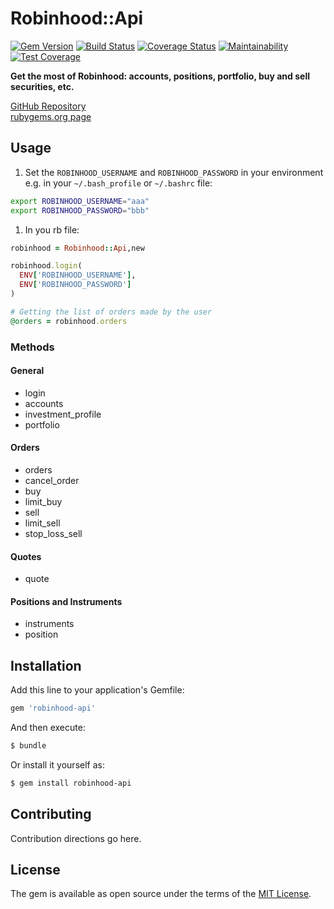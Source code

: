 # Robinhood::Api
[![Gem Version](https://badge.fury.io/rb/robinhood-api.svg)](https://badge.fury.io/rb/robinhood-api) 
[![Build Status](https://travis-ci.org/ThomasMarcel/robinhood-api.svg?branch=master)](https://travis-ci.org/ThomasMarcel/robinhood-api) 
[![Coverage Status](https://coveralls.io/repos/github/ThomasMarcel/robinhood-api/badge.svg?branch=master)](https://coveralls.io/github/ThomasMarcel/robinhood-api?branch=master) 
[![Maintainability](https://api.codeclimate.com/v1/badges/8ecfb033edb5380098cf/maintainability)](https://codeclimate.com/github/ThomasMarcel/robinhood-api/maintainability) 
[![Test Coverage](https://api.codeclimate.com/v1/badges/8ecfb033edb5380098cf/test_coverage)](https://codeclimate.com/github/ThomasMarcel/robinhood-api/test_coverage) 

__Get the most of Robinhood: accounts, positions, portfolio, buy and sell securities, etc.__  

[GitHub Repository](https://github.com/ThomasMarcel/robinhood-api)  
[rubygems.org page](https://rubygems.org/gems/robinhood-api)  

## Usage

1. Set the `ROBINHOOD_USERNAME` and `ROBINHOOD_PASSWORD` in your environment  
e.g. in your `~/.bash_profile` or `~/.bashrc` file:  
```sh
export ROBINHOOD_USERNAME="aaa"
export ROBINHOOD_PASSWORD="bbb"
```

1. In you rb file:  
```ruby
robinhood = Robinhood::Api,new  

robinhood.login(
  ENV['ROBINHOOD_USERNAME'],
  ENV['ROBINHOOD_PASSWORD']
)

# Getting the list of orders made by the user
@orders = robinhood.orders
```

### Methods

#### General

* login  
* accounts  
* investment_profile  
* portfolio  

#### Orders

* orders  
* cancel_order  
* buy  
* limit_buy  
* sell  
* limit_sell  
* stop_loss_sell  

#### Quotes

* quote  

#### Positions and Instruments

* instruments  
* position  

## Installation

Add this line to your application's Gemfile:

```ruby
gem 'robinhood-api'
```

And then execute:
```bash
$ bundle
```

Or install it yourself as:
```bash
$ gem install robinhood-api
```

## Contributing
Contribution directions go here.

## License
The gem is available as open source under the terms of the [MIT License](http://opensource.org/licenses/MIT).
